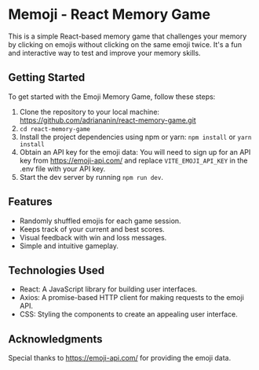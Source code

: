 # Memoji - React Memory Game

This is a simple React-based memory game that challenges your memory by clicking on emojis without clicking on the same emoji twice. It's a fun and interactive way to test and improve your memory skills.

## Getting Started

To get started with the Emoji Memory Game, follow these steps:

1. Clone the repository to your local machine: <https://github.com/adriananin/react-memory-game.git>
2. `cd react-memory-game`
3. Install the project dependencies using npm or yarn: `npm install` or `yarn install`
4. Obtain an API key for the emoji data:
   You will need to sign up for an API key from <https://emoji-api.com/> and replace `VITE_EMOJI_API_KEY` in the .env file with your API key.
5. Start the dev server by running `npm run dev`.

## Features

- Randomly shuffled emojis for each game session.
- Keeps track of your current and best scores.
- Visual feedback with win and loss messages.
- Simple and intuitive gameplay.

## Technologies Used

- React: A JavaScript library for building user interfaces.
- Axios: A promise-based HTTP client for making requests to the emoji API.
- CSS: Styling the components to create an appealing user interface.

## Acknowledgments

Special thanks to <https://emoji-api.com/> for providing the emoji data.
